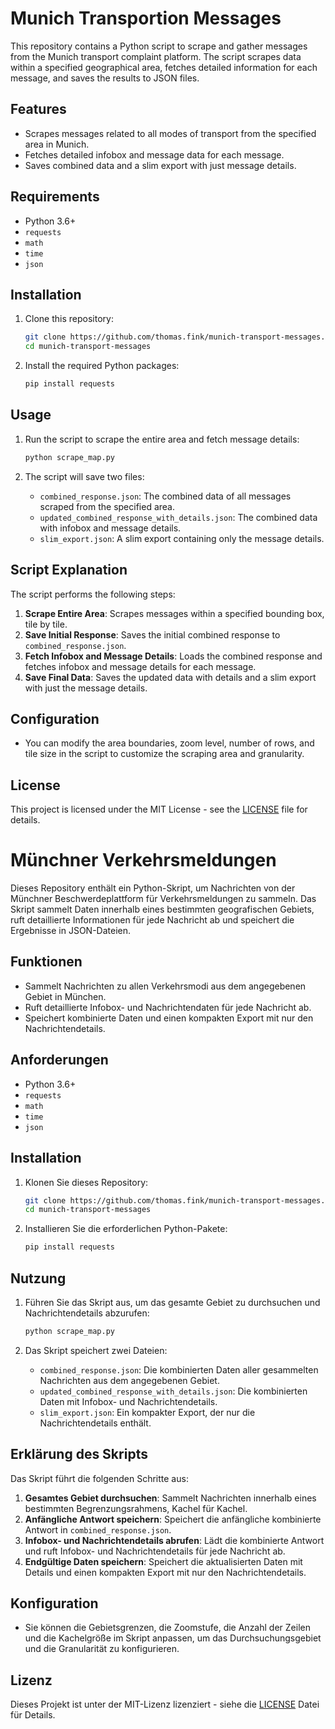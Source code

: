 # Munich Transportion Messages

This repository contains a Python script to scrape and gather messages from the Munich transport complaint platform. The script scrapes data within a specified geographical area, fetches detailed information for each message, and saves the results to JSON files.

## Features

- Scrapes messages related to all modes of transport from the specified area in Munich.
- Fetches detailed infobox and message data for each message.
- Saves combined data and a slim export with just message details.

## Requirements

- Python 3.6+
- `requests`
- `math`
- `time`
- `json`

## Installation

1. Clone this repository:
    ```sh
    git clone https://github.com/thomas.fink/munich-transport-messages.git
    cd munich-transport-messages
    ```

2. Install the required Python packages:
    ```sh
    pip install requests
    ```

## Usage

1. Run the script to scrape the entire area and fetch message details:
    ```sh
    python scrape_map.py
    ```

2. The script will save two files:
    - `combined_response.json`: The combined data of all messages scraped from the specified area.
    - `updated_combined_response_with_details.json`: The combined data with infobox and message details.
    - `slim_export.json`: A slim export containing only the message details.

## Script Explanation

The script performs the following steps:

1. **Scrape Entire Area**: Scrapes messages within a specified bounding box, tile by tile.
2. **Save Initial Response**: Saves the initial combined response to `combined_response.json`.
3. **Fetch Infobox and Message Details**: Loads the combined response and fetches infobox and message details for each message.
4. **Save Final Data**: Saves the updated data with details and a slim export with just the message details.

## Configuration

- You can modify the area boundaries, zoom level, number of rows, and tile size in the script to customize the scraping area and granularity.

## License

This project is licensed under the MIT License - see the [LICENSE](LICENSE) file for details.


# Münchner Verkehrsmeldungen

Dieses Repository enthält ein Python-Skript, um Nachrichten von der Münchner Beschwerdeplattform für Verkehrsmeldungen zu sammeln. Das Skript sammelt Daten innerhalb eines bestimmten geografischen Gebiets, ruft detaillierte Informationen für jede Nachricht ab und speichert die Ergebnisse in JSON-Dateien.

## Funktionen

- Sammelt Nachrichten zu allen Verkehrsmodi aus dem angegebenen Gebiet in München.
- Ruft detaillierte Infobox- und Nachrichtendaten für jede Nachricht ab.
- Speichert kombinierte Daten und einen kompakten Export mit nur den Nachrichtendetails.

## Anforderungen

- Python 3.6+
- `requests`
- `math`
- `time`
- `json`

## Installation

1. Klonen Sie dieses Repository:
    ```sh
    git clone https://github.com/thomas.fink/munich-transport-messages.git
    cd munich-transport-messages
    ```

2. Installieren Sie die erforderlichen Python-Pakete:
    ```sh
    pip install requests
    ```

## Nutzung

1. Führen Sie das Skript aus, um das gesamte Gebiet zu durchsuchen und Nachrichtendetails abzurufen:
    ```sh
    python scrape_map.py
    ```

2. Das Skript speichert zwei Dateien:
    - `combined_response.json`: Die kombinierten Daten aller gesammelten Nachrichten aus dem angegebenen Gebiet.
    - `updated_combined_response_with_details.json`: Die kombinierten Daten mit Infobox- und Nachrichtendetails.
    - `slim_export.json`: Ein kompakter Export, der nur die Nachrichtendetails enthält.

## Erklärung des Skripts

Das Skript führt die folgenden Schritte aus:

1. **Gesamtes Gebiet durchsuchen**: Sammelt Nachrichten innerhalb eines bestimmten Begrenzungsrahmens, Kachel für Kachel.
2. **Anfängliche Antwort speichern**: Speichert die anfängliche kombinierte Antwort in `combined_response.json`.
3. **Infobox- und Nachrichtendetails abrufen**: Lädt die kombinierte Antwort und ruft Infobox- und Nachrichtendetails für jede Nachricht ab.
4. **Endgültige Daten speichern**: Speichert die aktualisierten Daten mit Details und einen kompakten Export mit nur den Nachrichtendetails.

## Konfiguration

- Sie können die Gebietsgrenzen, die Zoomstufe, die Anzahl der Zeilen und die Kachelgröße im Skript anpassen, um das Durchsuchungsgebiet und die Granularität zu konfigurieren.

## Lizenz

Dieses Projekt ist unter der MIT-Lizenz lizenziert - siehe die [LICENSE](LICENSE) Datei für Details.

